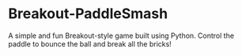 # Breakout-PaddleSmash
A simple and fun Breakout-style game built using Python. Control the paddle to bounce the ball and break all the bricks!
